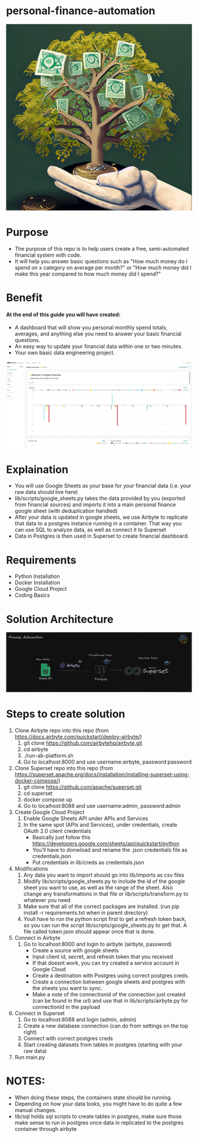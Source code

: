 # personal-finance-automation
![Finance Tree](https://github.com/sam-wright-1/personal-finance-automation/blob/main/lib/images/finance.jpg)                                                       

# Purpose
* The purpose of this repo is to help users create a free, semi-automated financial system with code.
* It will help you answer basic questions such as "How much money do I spend on x category on average per month?" or "How much money did I make this year compared to how much money did I spend?"

# Benefit
#### At the end of this guide you will have created:
* A dashboard that will show you personal monthly spend totals, averages, and anything else you need to answer your basic financial questions.
* An easy way to update your financial data within one or two minutes.
* Your own basic data engineering project.

![Finance Arch](https://github.com/sam-wright-1/personal-finance-automation/blob/main/lib/images/financial_snapshot.png)

# Explaination
* You will use Google Sheets as your base for your financial data (i.e. your raw data should live here)
* lib/scripts/google_sheets.py takes the data provided by you (exported from financial sources) and imports it into a main personal finance google sheet (with deduplication handled)
* After your data is updated in google sheets, we use Airbyte to replicate that data to a postgres instance running in a container.  That way you can use SQL to analyze data, as well as connect it to Superset
* Data in Postgres is then used in Superset to create financial dashboard.

# Requirements
* Python Installation
* Docker Installation
* Google Cloud Project
* Coding Basics

# Solution Architecture
![Finance Arch](https://github.com/sam-wright-1/personal-finance-automation/blob/main/lib/images/finance_architecture.png)

# Steps to create solution
1. Clone Airbyte repo into this repo (from https://docs.airbyte.com/quickstart/deploy-airbyte/)
   1. git clone https://github.com/airbytehq/airbyte.git
   2. cd airbyte
   3. ./run-ab-platform.sh
   4. Go to localhost:8000 and use username:airbyte, password:password
2. Clone Superset repo into this repo (from https://superset.apache.org/docs/installation/installing-superset-using-docker-compose/)
   1. git clone https://github.com/apache/superset.git
   2. cd superset
   3. docker compose up
   4. Go to localhost:8088 and use username:admin, password:admin
3. Create Google Cloud Project
   1. Enable Google Sheets API under APIs and Services
   2. In the same spot (APIs and Services), under credentials, create OAuth 2.0 client credentials
      - Basically just follow this https://developers.google.com/sheets/api/quickstart/python
      - You'll have to donwload and rename the .json credentials file as credentials.json
      - Put credentials in lib/creds as credentials.json
4. Modifications
   1. Any data you want to import should go into lib/imports as csv files
   2. Modify lib/scripts/google_sheets.py to include the id of the google sheet you want to use, as well as the range of the sheet.  Also change any transformations in that file or lib/scripts/transform.py to whatever you need
   3. Make sure that all of the correct packages are installed.  (run pip install -r requirements.txt when in parent directory)
   5. Youll have to run the python script first to get a refresh token back, so you can run the script lib/scripts/google_sheets.py to get that.  A file called token.json should appear once that is done.
5. Connect in Airbyte 
   1. Go to localhost:8000 and login to airbyte (airbyte, password)
      - Create a source with google sheets
      - Input client id, secret, and refresh token that you received
      - If that doesnt work, you can try created a service account in Google Cloud
      - Create a destination with Postgres using correct postgres creds.
      - Create a connection between google sheets and postgres with the sheets you want to sync.
      - Make a note of the connectionid of the connection just created (can be found in the url) and use that in lib/scripts/airbyte.py for connectionId in the payload
6. Connect in Superset
   1. Go to localhost:8088 and login (admin, admin)
   2. Create a new database connection (can do from settings on the top right)
   3. Connect with correct postgres creds
   4. Start creating datasets from tables in postgres (starting with your raw data)
7. Run main.py 
 
# NOTES:
   - When doing these steps, the containers state should be running.
   - Depending on how your data looks, you might have to do quite a few manual changes.
   - lib/sql holds sql scripts to create tables in postgres, make sure those make sense to run in postgres once data in replicated to the postgres container through airbyte

